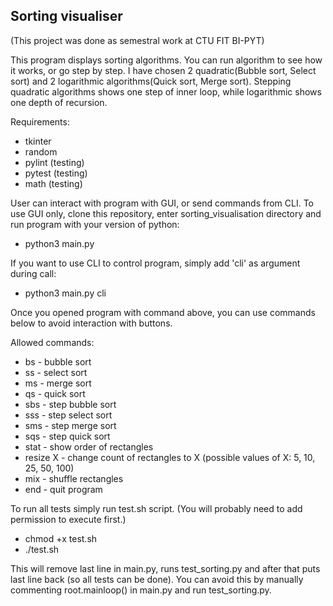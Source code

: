 Sorting visualiser
-

(This project was done as semestral work at CTU FIT BI-PYT)

This program displays sorting algorithms. You can run algorithm to see how it works, or go step by step. 
I have chosen 2 quadratic(Bubble sort, Select sort) and 2 logarithmic 
algorithms(Quick sort, Merge sort). Stepping quadratic algorithms shows one step of inner loop, while 
logarithmic shows one depth of recursion.  

Requirements:
- tkinter
- random
- pylint (testing)
- pytest (testing)
- math   (testing)

User can interact with program with GUI, or send commands from CLI.
To use GUI only, clone this repository, enter sorting_visualisation directory and run program with your version of python:

- python3 main.py

If you want to use CLI to control program, simply add 'cli' as argument during call:

- python3 main.py cli

Once you opened program with command above, you can use commands below to avoid interaction with buttons.

Allowed commands:
- bs - bubble sort
- ss - select sort
- ms - merge sort
- qs - quick sort
- sbs - step bubble sort
- sss - step select sort
- sms - step merge sort 
- sqs - step quick sort 
- stat - show order of rectangles 
- resize X - change count of rectangles to X (possible values of X: 5, 10, 25, 50, 100) 
- mix - shuffle rectangles 
- end - quit program

To run all tests simply run test.sh script. (You will probably need to add permission to execute first.)
- chmod +x test.sh
- ./test.sh

This will remove last line in main.py, runs test_sorting.py and after that puts last line back (so all tests can be done).
You can avoid this by manually commenting root.mainloop() in main.py and run test_sorting.py.

